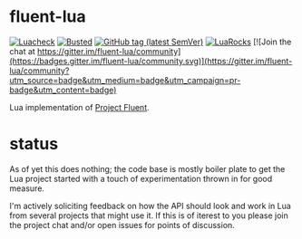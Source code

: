 # fluent-lua

[![Luacheck](https://github.com/alerque/fluent-lua/workflows/Luacheck/badge.svg)](https://github.com/alerque/fluent-lua/actions)
[![Busted](https://github.com/alerque/fluent-lua/workflows/Busted/badge.svg)](https://github.com/alerque/fluent-lua/actions)
[![GitHub tag (latest SemVer)](https://img.shields.io/github/v/tag/alerque/fluent-lua)](https://github.com/alerque/fluent-lua/releases)
[![LuaRocks](https://img.shields.io/luarocks/v/alerque/fluent)](https://luarocks.org/modules/alerque/fluent)
[![Join the chat at https://gitter.im/fluent-lua/community](https://badges.gitter.im/fluent-lua/community.svg)](https://gitter.im/fluent-lua/community?utm_source=badge&utm_medium=badge&utm_campaign=pr-badge&utm_content=badge)

Lua implementation of [Project Fluent][fluent].

# status

As of yet this does nothing; the code base is mostly boiler plate to get the Lua project started with a touch of experimentation thrown in for good measure.

I'm actively soliciting feedback on how the API should look and work in Lua from several projects that might use it. If this is of iterest to you please join the project chat and/or open issues for points of discussion.

  [fluent]: https://projectfluent.org
